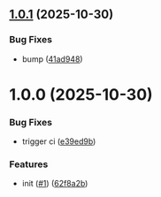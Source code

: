 ## [1.0.1](https://github.com/flida-dev/web-sdk/compare/v1.0.0...v1.0.1) (2025-10-30)


### Bug Fixes

* bump ([41ad948](https://github.com/flida-dev/web-sdk/commit/41ad94876743ac3ebb316f3b53e6bfde7b1d5b0a))

# 1.0.0 (2025-10-30)


### Bug Fixes

* trigger ci ([e39ed9b](https://github.com/flida-dev/web-sdk/commit/e39ed9bf48b927c100fde6d9e5bb8cbe731713bf))


### Features

* init ([#1](https://github.com/flida-dev/web-sdk/issues/1)) ([62f8a2b](https://github.com/flida-dev/web-sdk/commit/62f8a2bcbd986d6c4e3c78a8fd03b1d445eb6d01))
